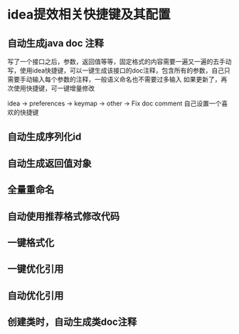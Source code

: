 # idea提效相关快捷键及其配置

## 自动生成java doc 注释
写了一个接口之后，参数，返回值等等，固定格式的内容需要一遍又一遍的去手动写，使用idea快捷键，可以一键生成该接口的doc注释，包含所有的参数，自己只需要手动输入每个参数的注释，一般语义命名也不需要过多输入
如果更新了，再次使用快捷键，可一键增量修改

idea -> preferences -> keymap -> other -> Fix doc comment
自己设置一个喜欢的快捷键

## 自动生成序列化id

## 自动生成返回值对象

## 全量重命名

## 自动使用推荐格式修改代码

## 一键格式化

## 一键优化引用

## 自动优化引用

## 创建类时，自动生成类doc注释

## 